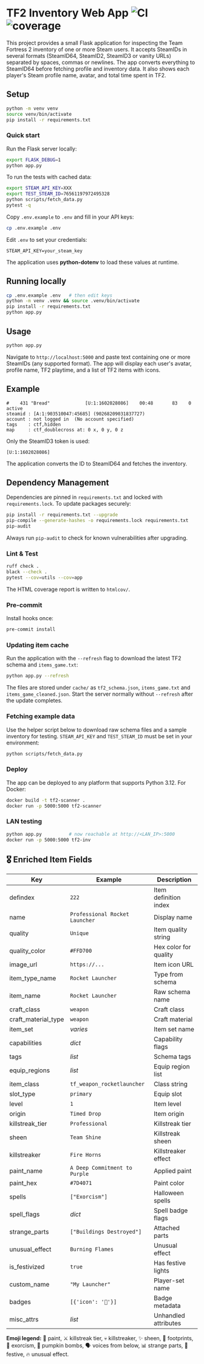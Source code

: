 # TF2 Inventory Web App ![CI](https://github.com/dankrr/tf2-inventory-scanner/actions/workflows/ci.yml/badge.svg) ![coverage](https://img.shields.io/badge/coverage-unknown-lightgrey.svg)

This project provides a small Flask application for inspecting the Team Fortress
2 inventory of one or more Steam users. It accepts SteamIDs in several formats
(SteamID64, SteamID2, SteamID3 or vanity URLs) separated by spaces, commas or newlines.
The app converts everything to SteamID64 before fetching profile and inventory data.
It also shows each player's Steam profile name, avatar, and total time spent in
TF2.

## Setup

```bash
python -m venv venv
source venv/bin/activate
pip install -r requirements.txt
```

### Quick start

Run the Flask server locally:

```bash
export FLASK_DEBUG=1
python app.py
```

To run the tests with cached data:

```bash
export STEAM_API_KEY=XXX
export TEST_STEAM_ID=76561197972495328
python scripts/fetch_data.py
pytest -q
```

Copy `.env.example` to `.env` and fill in your API keys:

```bash
cp .env.example .env
```

Edit `.env` to set your credentials:

```
STEAM_API_KEY=your_steam_key
```

The application uses **python-dotenv** to load these values at runtime.

## Running locally

```bash
cp .env.example .env   # then edit keys
python -m venv .venv && source .venv/bin/activate
pip install -r requirements.txt
python app.py
```

## Usage

```bash
python app.py
```

Navigate to `http://localhost:5000` and paste text containing one or more
SteamIDs (any supported format). The app will display each user's avatar,
profile name, TF2 playtime, and a list of TF2 items with icons.

## Example

```
#    431 "Bread"             [U:1:1602028086]    00:48       83    0 active
steamid : [A:1:903510047:45685] (90268209031837727)
account : not logged in  (No account specified)
tags    : ctf,hidden
map     : ctf_doublecross at: 0 x, 0 y, 0 z
```

Only the SteamID3 token is used:

```
[U:1:1602028086]
```

The application converts the ID to SteamID64 and fetches the inventory.

## Dependency Management

Dependencies are pinned in `requirements.txt` and locked with
`requirements.lock`. To update packages securely:

```bash
pip install -r requirements.txt --upgrade
pip-compile --generate-hashes -o requirements.lock requirements.txt
pip-audit
```

Always run `pip-audit` to check for known vulnerabilities after upgrading.

### Lint & Test

```bash
ruff check .
black --check .
pytest --cov=utils --cov=app
```

The HTML coverage report is written to `htmlcov/`.

### Pre-commit

Install hooks once:

```bash
pre-commit install
```

### Updating item cache

Run the application with the `--refresh` flag to download the latest TF2 schema
and `items_game.txt`:

```bash
python app.py --refresh
```

The files are stored under `cache/` as `tf2_schema.json`, `items_game.txt` and
`items_game_cleaned.json`. Start the server normally without `--refresh` after
the update completes.

### Fetching example data

Use the helper script below to download raw schema files and a sample
inventory for testing. `STEAM_API_KEY` and `TEST_STEAM_ID` must be set in your
environment:

```bash
python scripts/fetch_data.py
```

### Deploy

The app can be deployed to any platform that supports Python 3.12. For Docker:

```bash
docker build -t tf2-scanner .
docker run -p 5000:5000 tf2-scanner
```

### LAN testing

```bash
python app.py          # now reachable at http://<LAN_IP>:5000
docker run -p 5000:5000 tf2-inv
```

## 🎖 Enriched Item Fields

| Key                 | Example                        | Description           |
| ------------------- | ------------------------------ | --------------------- |
| defindex            | `222`                          | Item definition index |
| name                | `Professional Rocket Launcher` | Display name          |
| quality             | `Unique`                       | Item quality string   |
| quality_color       | `#FFD700`                      | Hex color for quality |
| image_url           | `https://...`                  | Item icon URL         |
| item_type_name      | `Rocket Launcher`              | Type from schema      |
| item_name           | `Rocket Launcher`              | Raw schema name       |
| craft_class         | `weapon`                       | Craft class           |
| craft_material_type | `weapon`                       | Craft material        |
| item_set            | _varies_                       | Item set name         |
| capabilities        | _dict_                         | Capability flags      |
| tags                | _list_                         | Schema tags           |
| equip_regions       | _list_                         | Equip region list     |
| item_class          | `tf_weapon_rocketlauncher`     | Class string          |
| slot_type           | `primary`                      | Equip slot            |
| level               | `1`                            | Item level            |
| origin              | `Timed Drop`                   | Item origin           |
| killstreak_tier     | `Professional`                 | Killstreak tier       |
| sheen               | `Team Shine`                   | Killstreak sheen      |
| killstreaker        | `Fire Horns`                   | Killstreaker effect   |
| paint_name          | `A Deep Commitment to Purple`  | Applied paint         |
| paint_hex           | `#7D4071`                      | Paint color           |
| spells              | `["Exorcism"]`                 | Halloween spells      |
| spell_flags         | _dict_                         | Spell badge flags     |
| strange_parts       | `["Buildings Destroyed"]`      | Attached parts        |
| unusual_effect      | `Burning Flames`               | Unusual effect        |
| is_festivized       | `true`                         | Has festive lights    |
| custom_name         | `"My Launcher"`                | Player-set name       |
| badges              | `[{'icon': '🎨'}]`             | Badge metadata        |
| misc_attrs          | _list_                         | Unhandled attributes  |

**Emoji legend:** 🎨 paint, ⚔️ killstreak tier, 💀 killstreaker, ✨ sheen, 👣 footprints, 👻 exorcism, 🎃 pumpkin bombs, 🗣 voices from below, 📊 strange parts, 🎄 festive, 🔥 unusual effect.
